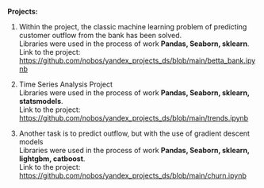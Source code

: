 <b>Projects:</b>

1. Within the project, the classic machine learning problem of predicting customer outflow from the bank has been solved.
<br>Libraries were used in the process of work <b>Pandas, Seaborn, sklearn</b>.
<br>Link to the project: https://github.com/nobos/yandex_projects_ds/blob/main/betta_bank.ipynb

2. Time Series Analysis Project
<br>Libraries were used in the process of work <b>Pandas, Seaborn, sklearn, statsmodels</b>.
<br>Link to the project: https://github.com/nobos/yandex_projects_ds/blob/main/trends.ipynb

3. Another task is to predict outflow, but with the use of gradient descent models
<br>Libraries were used in the process of work <b>Pandas, Seaborn, sklearn, lightgbm, catboost</b>.
<br>Link to the project: https://github.com/nobos/yandex_projects_ds/blob/main/churn.ipynb
